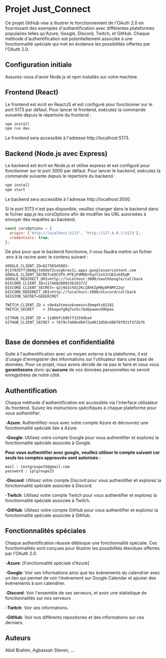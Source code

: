 # Projet Just_Connect

Ce projet GitHub vise à illustrer le fonctionnement de l'OAuth 2.0 en fournissant des exemples d'authentification avec différentes plateformes populaires telles qu'Azure, Google, Discord, Twitch, et GitHub. Chaque méthode d'authentification est potentiellement associée à une fonctionnalité spéciale qui met en évidence les possibilités offertes par l'OAuth 2.0.


## Configuration initiale
Assurez-vous d'avoir Node.js et npm installés sur votre machine.


## Frontend (React)

Le frontend est écrit en ReactJS et est configuré pour fonctionner sur le port 5173 par défaut. Pour lancer le frontend, exécutez la commande suivante depuis le répertoire du frontend :


```bash
npm install
npm run dev
```
Le frontend sera accessible à l'adresse http://localhost:5173. 


## Backend (Node.js avec Express)

Le backend est écrit en Node.js et utilise express  et est configuré pour fonctionner sur le port 3000 par défaut. Pour lancer le backend, exécutez la commande suivante depuis le répertoire du backend :
```bash
npm install
npm start

```
Le backend sera accessible à l'adresse http://localhost:3000.

Si le port 5173 n'est pas disponible, veuillez changer dans le backend dans le fichier app.js les corsOptions afin de modifier les URL autorisées à envoyer des requêtes au backend.


```javascript
const corsOptions = {
  origin: ['http://localhost:5173', 'http://127.0.0.1:5173'],
  credentials: true,
};

```
De plus pour que le backend fonctionne, il vous faudra mettre un fichier .env à la racine avec le contenu suivant :
``` 
GOOGLE_CLIENT_ID=82750345803-0j5f035ffj0b0gjtm9def2cuvgkres1i.apps.googleusercontent.com
GOOGLE_CLIENT_SECRET=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
GOOGLE_REDIRECT_URI=http://localhost:3000/oauthGoogle/callback
DISCORD_CLIENT_ID=1174682089338183772
DISCORD_CLIENT_SECRET=-q2j9dJchOJ2KcZAhKZpMAy0PAMY22qr
DISCORD_REDIRECT_URI=http://localhost:3000/discord/callback
SESSION_SECRET=SEEEECRET

TWITCH_CLIENT_ID = v9e4a3teexxbsmeovv3bmq4tz02281
TWITCH_SECRET    = 35kapw7g0q7uv5crba6powesd9bpeo

GITHUB_CLIENT_ID = 11d6bfcb9bff3259dba4
GITHUB_CLIENT_SECRET = 7879cfa60edb6f2a4813d58c68870f031f3f2b76


```
## Base de données et confidentialité
Suite à l'authentification avec un moyen externe à la plateforme, il est d'usage d'enregistrer des informations sur l'utilisateur dans une base de données. Pour ce projet, nous avons décidé de ne pas le faire et nous vous **garantissons**
donc qu'**aucune** de vos données personnelles ne seront enregistrées de notre côté.

## Authentification
Chaque méthode d'authentification est accessible via l'interface utilisateur du frontend. Suivez les instructions spécifiques à chaque plateforme pour vous authentifier.

-**Azure**: Authentifiez-vous avec votre compte Azure et découvrez une fonctionnalité spéciale liée à Azure.

-**Google**: Utilisez votre compte Google pour vous authentifier et explorez la fonctionnalité spéciale associée à Google.

  **Pour vous authentifier avec google, veuillez utiliser le compte suivant car seuls les comptes approuvés sont autorisés :** 
  ```
mail : testgroupe15@gmail.com
password : iplgroupe15
  ```

-**Discord**: Utilisez votre compte Discord pour vous authentifier et explorez la fonctionnalité spéciale associée à Discord.

-**Twitch**: Utilisez votre compte Twitch pour vous authentifier et explorez la fonctionnalité spéciale associée à Twitch.

-**GitHub**: Utilisez votre compte GitHub pour vous authentifier et explorez la fonctionnalité spéciale associée à GitHub.

## Fonctionnalités spéciales
Chaque authentification réussie débloque une fonctionnalité spéciale. Ces fonctionnalités sont conçues pour illustrer les possibilités étendues offertes par l'OAuth 2.0.

-**Azure**: [Fonctionnalité spéciale d'Azure]

-**Google**: Voir ses informations ainsi que les événements du calendrier avec un lien qui permet de voir l'événement sur Google Calendar et ajouter des événements à son calendrier.

-**Discord**: Voir l'ensemble de ses serveurs, et avoir une statistique de fonctionnalités sur nos serveurs

-**Twitch**: Voir ses informations.

-**GitHub**: Voir nos différents repositories et des informations sur ces derniers.

## Auteurs
Abid Brahim, Agbassah Steven, ...

